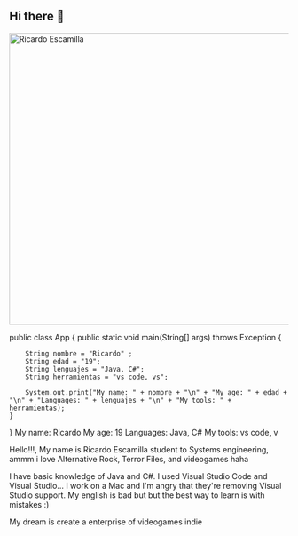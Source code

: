 ## Hi there 👋
<img width="525" alt="Ricardo Escamilla" src="https://github.com/user-attachments/assets/107e8eb0-32ea-47d4-91b0-ebf0c5dfe6ae">

public class App {
    public static void main(String[] args) throws Exception {

        String nombre = "Ricardo" ;
        String edad = "19";
        String lenguajes = "Java, C#";
        String herramientas = "vs code, vs";        

        System.out.print("My name: " + nombre + "\n" + "My age: " + edad + "\n" + "Languages: " + lenguajes + "\n" + "My tools: " + herramientas);
    }
}
My name: Ricardo
My age: 19
Languages: Java, C#
My tools: vs code, v

Hello!!!, My name is Ricardo Escamilla student to Systems engineering, ammm i love Alternative Rock, Terror Files, and videogames haha

I have basic knowledge of Java and C#. I used Visual Studio Code and Visual Studio... I work on a Mac and I'm angry that they're removing Visual Studio support. My english is bad but but the best way to learn is with mistakes :)

My dream is create a enterprise of videogames indie
